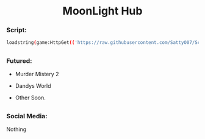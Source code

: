 <br clear="both">

<h1 align="center">MoonLight Hub</h1>

<h3 align="left">Script:</h3>

```bash
loadstring(game:HttpGet(('https://raw.githubusercontent.com/SattyO07/Scripts/main/Main.lua')))()
```
##

<h3 align="left">Futured:</h3>

  + Murder Mistery 2<br>  
  - Dandys World<br>
  * Other Soon.

##

<h3 align="left">Social Media:</h3>

Nothing
